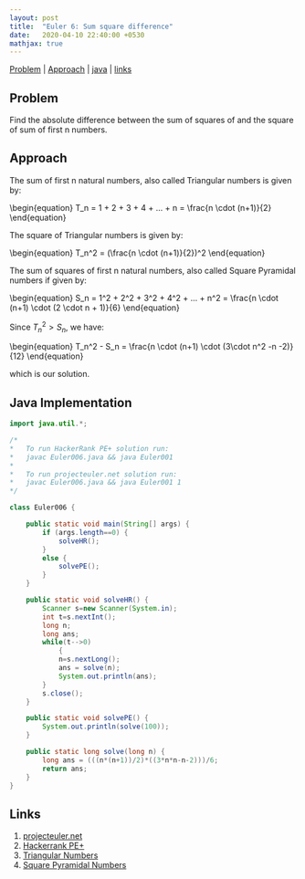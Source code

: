 ```yaml
---
layout: post
title:  "Euler 6: Sum square difference"
date:   2020-04-10 22:40:00 +0530
mathjax: true
---
```


[Problem](#problem) | [Approach](#approach) | [java](#java-implementation) | [links](#links)

## Problem

Find the absolute difference between the sum of squares of and the square of sum of first n numbers.

## Approach

The sum of first n natural numbers, also called Triangular numbers is given by:

<div class="math">
\begin{equation}
    T_n = 1 + 2 + 3 + 4 + ... + n = \frac{n \cdot (n+1)}{2}
\end{equation}
</div>

The square of Triangular numbers is given by:

<div class="math">
\begin{equation}
    T_n^2 = (\frac{n \cdot (n+1)}{2})^2
\end{equation}
</div>

The sum of squares of first n natural numbers, also called Square Pyramidal numbers if given by:

<div class="math">
\begin{equation}
    S_n = 1^2 + 2^2 + 3^2 + 4^2 + ... + n^2 = \frac{n \cdot (n+1) \cdot (2 \cdot n + 1)}{6}
\end{equation}
</div>

Since $T_n^2 \gt S_n$, we have:

<div class="math">
\begin{equation}
    T_n^2 - S_n = \frac{n \cdot (n+1) \cdot (3\cdot n^2 -n -2)}{12}
\end{equation}
</div>

which is our solution.

## Java Implementation

```java
import java.util.*;

/*
*   To run HackerRank PE+ solution run:
*   javac Euler006.java && java Euler001
*
*   To run projecteuler.net solution run:
*   javac Euler006.java && java Euler001 1
*/

class Euler006 {

    public static void main(String[] args) {
        if (args.length==0) {
            solveHR();
        }
        else {
            solvePE();
        }
    }

    public static void solveHR() {
        Scanner s=new Scanner(System.in);
        int t=s.nextInt();
        long n;
        long ans;
        while(t-->0)
            {
            n=s.nextLong();
            ans = solve(n);
            System.out.println(ans);
        }
        s.close();
    }

    public static void solvePE() {
        System.out.println(solve(100));
    }

    public static long solve(long n) {
        long ans = (((n*(n+1))/2)*((3*n*n-n-2)))/6;
        return ans;
    }
}
```

## Links
1. [projecteuler.net](https://projecteuler.net/problem=6)
2. [Hackerrank PE+](https://www.hackerrank.com/contests/projecteuler/challenges/euler006/problem)
3. [Triangular Numbers](https://mathworld.wolfram.com/TriangularNumber.html)
4. [Square Pyramidal Numbers](https://mathworld.wolfram.com/SquarePyramidalNumber.html)